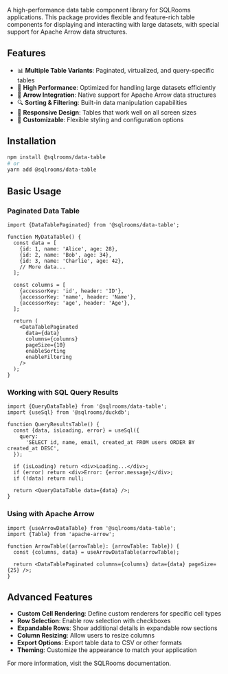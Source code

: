 A high-performance data table component library for SQLRooms applications. This package provides flexible and feature-rich table components for displaying and interacting with large datasets, with special support for Apache Arrow data structures.

## Features

- 📊 **Multiple Table Variants**: Paginated, virtualized, and query-specific tables
- 🚀 **High Performance**: Optimized for handling large datasets efficiently
- 🏹 **Arrow Integration**: Native support for Apache Arrow data structures
- 🔍 **Sorting & Filtering**: Built-in data manipulation capabilities
- 📱 **Responsive Design**: Tables that work well on all screen sizes
- 🎨 **Customizable**: Flexible styling and configuration options

## Installation

```bash
npm install @sqlrooms/data-table
# or
yarn add @sqlrooms/data-table
```

## Basic Usage

### Paginated Data Table

```tsx
import {DataTablePaginated} from '@sqlrooms/data-table';

function MyDataTable() {
  const data = [
    {id: 1, name: 'Alice', age: 28},
    {id: 2, name: 'Bob', age: 34},
    {id: 3, name: 'Charlie', age: 42},
    // More data...
  ];

  const columns = [
    {accessorKey: 'id', header: 'ID'},
    {accessorKey: 'name', header: 'Name'},
    {accessorKey: 'age', header: 'Age'},
  ];

  return (
    <DataTablePaginated
      data={data}
      columns={columns}
      pageSize={10}
      enableSorting
      enableFiltering
    />
  );
}
```

### Working with SQL Query Results

```tsx
import {QueryDataTable} from '@sqlrooms/data-table';
import {useSql} from '@sqlrooms/duckdb';

function QueryResultsTable() {
  const {data, isLoading, error} = useSql({
    query:
      'SELECT id, name, email, created_at FROM users ORDER BY created_at DESC',
  });

  if (isLoading) return <div>Loading...</div>;
  if (error) return <div>Error: {error.message}</div>;
  if (!data) return null;

  return <QueryDataTable data={data} />;
}
```

### Using with Apache Arrow

```tsx
import {useArrowDataTable} from '@sqlrooms/data-table';
import {Table} from 'apache-arrow';

function ArrowTable({arrowTable}: {arrowTable: Table}) {
  const {columns, data} = useArrowDataTable(arrowTable);

  return <DataTablePaginated columns={columns} data={data} pageSize={25} />;
}
```

## Advanced Features

- **Custom Cell Rendering**: Define custom renderers for specific cell types
- **Row Selection**: Enable row selection with checkboxes
- **Expandable Rows**: Show additional details in expandable row sections
- **Column Resizing**: Allow users to resize columns
- **Export Options**: Export table data to CSV or other formats
- **Theming**: Customize the appearance to match your application

For more information, visit the SQLRooms documentation.
